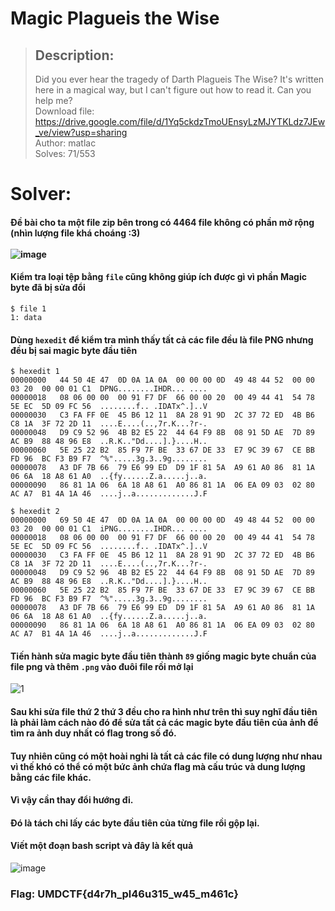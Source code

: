 # Magic Plagueis the Wise
>## Description: 
>Did you ever hear the tragedy of Darth Plagueis The Wise? It's written here in a magical way, but I can't figure out how to read it. Can you help me?
><br>Download file: https://drive.google.com/file/d/1Yq5ckdzTmoUEnsyLzMJYTKLdz7JEw_ve/view?usp=sharing
><br>Author: matlac<br>
>Solves: 71/553

# Solver:
#### Đề bài cho ta một file zip bên trong có 4464 file không có phần mở rộng (nhìn lượng file khá choáng :3)<br><br>![image](https://user-images.githubusercontent.com/75996090/157237826-f156f2ff-100c-4500-afb2-d1c528eb528a.png)
#### Kiểm tra loại tệp bằng `file` cũng không giúp ích được gì vì phần Magic byte đã bị sửa đổi
```
$ file 1
1: data
```
#### Dùng `hexedit` để kiểm tra mình thấy tất cả các file đều là file PNG nhưng đều bị sai magic byte đầu tiên 
```
$ hexedit 1
00000000   44 50 4E 47  0D 0A 1A 0A  00 00 00 0D  49 48 44 52  00 00 03 20  00 00 01 C1  DPNG........IHDR... ....
00000018   08 06 00 00  00 91 F7 DF  66 00 00 20  00 49 44 41  54 78 5E EC  5D 09 FC 56  ........f.. .IDATx^.]..V
00000030   C3 FA FF 0E  45 B6 12 11  8A 28 91 9D  2C 37 72 ED  4B B6 C8 1A  3F 72 2D 11  ....E....(..,7r.K...?r-.
00000048   D9 C9 52 96  4B B2 E5 22  44 64 F9 8B  08 91 5D AE  7D 89 AC B9  88 48 96 E8  ..R.K.."Dd....].}....H..
00000060   5E 25 22 B2  85 F9 7F BE  33 67 DE 33  E7 9C 39 67  CE BB FD 96  BC F3 B9 F7  ^%".....3g.3..9g........
00000078   A3 DF 7B 66  79 E6 99 ED  D9 1F 81 5A  A9 61 A0 86  81 1A 06 6A  18 A8 61 A0  ..{fy......Z.a.....j..a.
00000090   86 81 1A 06  6A 18 A8 61  A0 86 81 1A  06 EA 09 03  02 80 AC A7  B1 4A 1A 46  ....j..a.............J.F
```
```
$ hexedit 2
00000000   69 50 4E 47  0D 0A 1A 0A  00 00 00 0D  49 48 44 52  00 00 03 20  00 00 01 C1  iPNG........IHDR... ....
00000018   08 06 00 00  00 91 F7 DF  66 00 00 20  00 49 44 41  54 78 5E EC  5D 09 FC 56  ........f.. .IDATx^.]..V
00000030   C3 FA FF 0E  45 B6 12 11  8A 28 91 9D  2C 37 72 ED  4B B6 C8 1A  3F 72 2D 11  ....E....(..,7r.K...?r-.
00000048   D9 C9 52 96  4B B2 E5 22  44 64 F9 8B  08 91 5D AE  7D 89 AC B9  88 48 96 E8  ..R.K.."Dd....].}....H..
00000060   5E 25 22 B2  85 F9 7F BE  33 67 DE 33  E7 9C 39 67  CE BB FD 96  BC F3 B9 F7  ^%".....3g.3..9g........
00000078   A3 DF 7B 66  79 E6 99 ED  D9 1F 81 5A  A9 61 A0 86  81 1A 06 6A  18 A8 61 A0  ..{fy......Z.a.....j..a.
00000090   86 81 1A 06  6A 18 A8 61  A0 86 81 1A  06 EA 09 03  02 80 AC A7  B1 4A 1A 46  ....j..a.............J.F
```
#### Tiến hành sửa magic byte đầu tiên thành `89` giống magic byte chuẩn của file png và thêm `.png` vào đuôi file rồi mở lại
![1](https://user-images.githubusercontent.com/75996090/157239506-402c1a94-280e-469b-b0f7-ec89ca80d604.png)
#### Sau khi sửa file thứ 2 thứ 3 đều cho ra hình như trên thì suy nghĩ đầu tiên là phải làm cách nào đó để sửa tất cả các magic byte đầu tiên của ảnh để tìm ra ảnh duy nhất có flag trong số đó. 
#### Tuy nhiên cũng có một hoài nghi là tất cả các file có dung lượng như nhau vì thế khó có thể có một bức ảnh chứa flag mà cấu trúc và dung lượng bằng các file khác.
#### Vì vậy cần thay đổi hướng đi.
#### Đó là tách chỉ lấy các byte đầu tiên của từng file rồi gộp lại.
#### Viết một đoạn bash script và đây là kết quả<br>
![image](https://user-images.githubusercontent.com/75996090/157250450-a8ed25bb-ceec-4634-aadf-a087a40d6db2.png)
### Flag: UMDCTF{d4r7h_pl46u315_w45_m461c}
